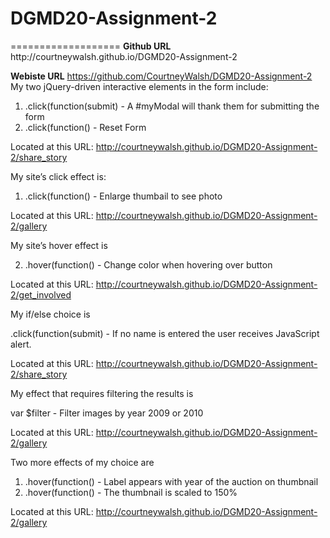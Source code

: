 <h1> DGMD20-Assignment-2 </h1> 
===================
<b>Github URL</b>
http://courtneywalsh.github.io/DGMD20-Assignment-2

<b>Webiste URL</b>
https://github.com/CourtneyWalsh/DGMD20-Assignment-2
My two jQuery-driven interactive elements in the form include:
  1. .click(function(submit) - A #myModal will thank them for submitting the form
  2. .click(function() - Reset Form 

Located at this URL: http://courtneywalsh.github.io/DGMD20-Assignment-2/share_story

My site’s click effect is:

 1. .click(function() - Enlarge thumbail to see photo

Located at this URL: http://courtneywalsh.github.io/DGMD20-Assignment-2/gallery

My site’s hover effect is

  2. .hover(function()  - Change color when hovering over button

Located at this URL: http://courtneywalsh.github.io/DGMD20-Assignment-2/get_involved

My if/else choice is 

 .click(function(submit) - If no name is entered the user receives JavaScript alert. 

Located at this URL: http://courtneywalsh.github.io/DGMD20-Assignment-2/share_story

My effect that requires filtering the results is 

 var $filter  - Filter images by year 2009 or 2010

Located at this URL: http://courtneywalsh.github.io/DGMD20-Assignment-2/gallery

Two more effects of my choice are 

1. .hover(function() - Label appears with year of the auction on thumbnail
2. .hover(function() - The thumbnail is scaled to 150%

Located at this URL: http://courtneywalsh.github.io/DGMD20-Assignment-2/gallery
